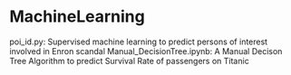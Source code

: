 # MachineLearning
poi_id.py: Supervised machine learning to predict persons of interest involved in Enron scandal
Manual_DecisionTree.ipynb: A Manual Decison Tree Algorithm to predict Survival Rate of passengers on Titanic
